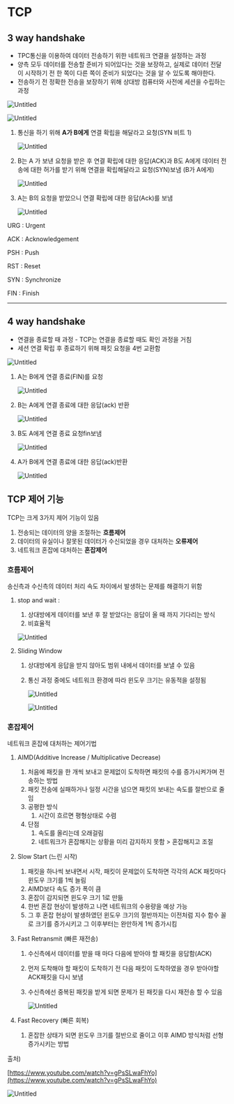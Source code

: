 # TCP

## 3 way handshake

- TPC통신을 이용하여 데이터 전송하기 위한 네트워크 연결을 설정하는 과정
- 양측 모두 데이터를 전송할 준비가 되어있다는 것을 보장하고, 실제로 데이터 전달이 시작하기 전 한 쪽이 다른 쪽이 준비가 되었다는 것을 알 수 있도록 해야한다.
- 전송하기 전 정확한 전송을 보장하기 위해 상대방 컴퓨터와 사전에 세션을 수립하는 과정

![Untitled](TCP_3WayHandshake_4WayHandshake/Untitled.png)

![Untitled](TCP_3WayHandshake_4WayHandshake/Untitled%201.png)

1. 통신을 하기 위해 **A가 B에게** 연결 확립을 해달라고 요청(SYN 비트 1)
    
    ![Untitled](TCP_3WayHandshake_4WayHandshake/Untitled%202.png)
    
2. B는 A 가 보낸 요청을 받은 후 연결 확립에 대한 응답(ACK)과 B도 A에게 데이터 전송에 대한 허가를 받기 위해 연결을 확립해달라고 요청(SYN)보냄 (B가 A에게)
    
    ![Untitled](TCP_3WayHandshake_4WayHandshake/Untitled%203.png)
    
3. A는 B의 요청을 받았으니 연결 확립에 대한 응답(Ack)를 보냄
    
    ![Untitled](TCP_3WayHandshake_4WayHandshake/Untitled%204.png)
    

URG : Urgent

ACK : Acknowledgement

PSH : Push

RST : Reset

SYN : Synchronize

FIN : Finish

---

## 4 way handshake

- 연결을 종료할 때 과정 - TCP는 연결을 종료할 때도 확인 과정을 거침
- 세션 연결 확립 후 종료하기 위해 패킷 요청을 4번 교환함

![Untitled](TCP_3WayHandshake_4WayHandshake/Untitled%205.png)

1. A는 B에게 연결 종료(FIN)를 요청
    
    ![Untitled](TCP_3WayHandshake_4WayHandshake/Untitled%206.png)
    
2. B는 A에게 연결 종료에 대한 응답(ack) 반환
    
    ![Untitled](TCP_3WayHandshake_4WayHandshake/Untitled%207.png)
    
3. B도 A에게 연결 종료 요청fin보냄
    
    ![Untitled](TCP_3WayHandshake_4WayHandshake/Untitled%208.png)
    
4. A가 B에게 연결 종료에 대한 응답(ack)반환
    
    ![Untitled](TCP_3WayHandshake_4WayHandshake/Untitled%207.png)
    

## TCP 제어 기능

TCP는 크게 3가지 제어 기능이 있음

1. 전송되는 데이터의 양을 조절하는 **흐름제어**
2. 데이터의 유실이나 잘못된 데이터가 수신되었을 경우 대처하는 **오류제어**
3. 네트워크 혼잡에 대처하는 **혼잡제어**

### 흐름제어

송신측과 수신측의 데이터 처리 속도 차이에서 발생하는 문제를 해결하기 위함

1. stop and wait : 
    1. 상대방에게 데이터를 보낸 후 잘 받았다는 응답이 올 때 까지 기다리는 방식
    2. 비효율적
    
    ![Untitled](TCP_3WayHandshake_4WayHandshake/Untitled%209.png)
    
2. Sliding Window
    1. 상대방에게 응답을 받지 않아도 범위 내에서 데이터를 보낼 수 있음
    2. 통신 과정 중에도 네트워크 환경에 따라 윈도우 크기는 유동적을 설정됨
        
        ![Untitled](TCP_3WayHandshake_4WayHandshake/Untitled%2010.png)
        
        ![Untitled](TCP_3WayHandshake_4WayHandshake/Untitled%2011.png)
        

### **혼잡제어**

네트워크 혼잡에 대처하는 제어기법

1. AIMD(Additive Increase / Multiplicative Decrease)
    1. 처음에 패킷을 한 개씩 보내고 문제없이 도착하면 패킷의 수를 증가시켜가며 전송하는 방법
    2. 패킷 전송에 실패하거나 일정 시간을 넘으면 패킷의 보내는 속도를 절반으로 줄임
    3. 공평한 방식
        1. 시간이 흐르면 평형상태로 수렴
    4. 단점
        1. 속도를 올리는데 오래걸림
        2. 네트워크가 혼잡해지는 상황을 미리 감지하지 못함 > 혼잡해지고 조절
2. Slow Start (느린 시작)
    1. 패킷을 하나씩 보내면서 시작, 패킷이 문제없이 도착하면 각각의 ACK 패킷마다 윈도우 크기를 1씩 늘림
    2. AIMD보다 속도 증가 폭이 큼
    3. 혼잡이 감지되면 윈도우 크기 1로 만듦
    4. 한번 혼잡 현상이 발생하고 나면 네트워크의 수용량을 예상 가능
    5. 그 후 혼잡 현상이 발생하였던 윈도우 크기의 절반까지는 이전처럼 지수 함수 꼴로 크기를 증가시키고 그 이후부터는 완만하게 1씩 증가시킴
3. Fast Retransmit (빠른 재전송)
    1. 수신측에서 데이터를 받을 때 마다 다음에 받아야 할 패킷을 응답함(ACK)
    2. 먼저 도착해야 할 패킷이 도착하기 전 다음 패킷이 도착하였을 경우 받아야할 ACK패킷을 다시 보냄
    3. 수신측에선 중복된 패킷을 받게 되면 문제가 된 패킷을 다시 재전송 할 수 있음
        
        ![Untitled](TCP_3WayHandshake_4WayHandshake/Untitled%2012.png)
        
4. Fast Recovery (빠른 회복)
    1. 혼잡한 상태가 되면 윈도우 크기를 절반으로 줄이고 이후 AIMD 방식처럼 선형증가시키는 방법

출처)

[https://www.youtube.com/watch?v=gPsSLwaFhYo](https://www.youtube.com/watch?v=gPsSLwaFhYo)

![Untitled](TCP_3WayHandshake_4WayHandshake/Untitled%207.png)